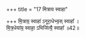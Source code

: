+++
title = "17 मित्राय स्वाहा"

+++
मि॒त्राय॒ स्वाहा॑ ऽनूरा॒धेभ्य॒स् स्वाहा᳚ ।  
मि॒त्र॒धेया॑य॒ स्वाहा॒ ऽभिजि॑त्यै॒ स्वाहा᳚ ॥42॥